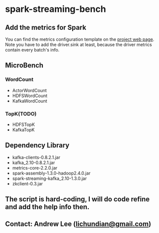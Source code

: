 # spark-streaming-bench

## Add the metrics for Spark
You can find the metrics configuration template on the [project web page](https://github.com/apache/spark/blob/master/conf/metrics.properties.template). Note you have to add the driver.sink at least, because the driver metrics contain every batch's info.


## MicroBench
### WordCount
* ActorWordCount
* HDFSWordCount
* KafkaWordCount

### TopK(TODO)
* HDFSTopK
* KafkaTopK

## Dependency Library
* kafka-clients-0.8.2.1.jar
* kafka_2.10-0.8.2.1.jar
* metrics-core-2.2.0.jar
* spark-assembly-1.3.0-hadoop2.4.0.jar
* spark-streaming-kafka_2.10-1.3.0.jar
* zkclient-0.3.jar

## The script is hard-coding, I will do code refine and add the help info then.

## Contact: Andrew Lee ([lichundian@gmail.com](mailto:lichundian@gmail.com))
